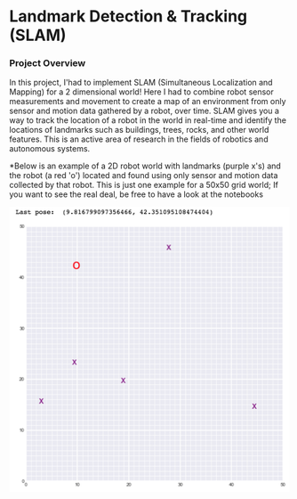 # Landmark Detection & Tracking (SLAM)
### Project Overview

In this project, I'had to implement SLAM (Simultaneous Localization and Mapping) for a 2 dimensional world! 
Here I had to combine robot sensor measurements and movement to create a map of an environment from only sensor and motion data gathered by a robot, over time. SLAM gives you a way to track the location of a robot in the world in real-time and identify the locations of landmarks such as buildings, trees, rocks, and other world features. This is an active area of research in the fields of robotics and autonomous systems.

*Below is an example of a 2D robot world with landmarks (purple x's) and the robot (a red 'o') located and found using only sensor and motion data collected by that robot. This is just one example for a 50x50 grid world; If you want to see the real deal, be free to have a look at the notebooks

<img src="https://github.com/verbeemen/Udacity-Computer-Vision/blob/main/Project_3_Landmark_Detection_And_Tracking_(SLAM)/images/robot-world.png" alt="Robot World" height="512px" width="512px" />

